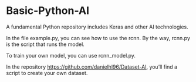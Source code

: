 # Basic-Python-AI
A fundamental Python repository includes Keras and other AI technologies.

In the file example.py, you can see how to use the rcnn. By the way, rcnn.py is the script that runs the model.

To train your own model, you can use rcnn_model.py.

In the repository https://github.com/danielhl96/Dataset-AI, you’ll find a script to create your own dataset.
